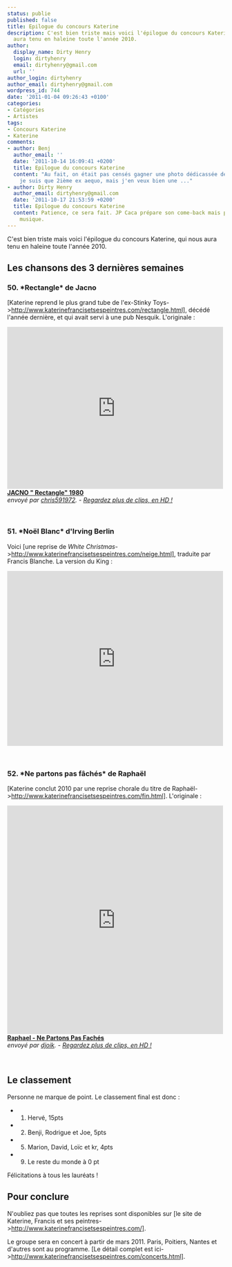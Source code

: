 ```yaml
---
status: publie
published: false
title: Epilogue du concours Katerine
description: C'est bien triste mais voici l'épilogue du concours Katerine, qui nous
  aura tenu en haleine toute l'année 2010.
author:
  display_name: Dirty Henry
  login: dirtyhenry
  email: dirtyhenry@gmail.com
  url: ''
author_login: dirtyhenry
author_email: dirtyhenry@gmail.com
wordpress_id: 744
date: '2011-01-04 09:26:43 +0100'
categories:
- Catégories
- Artistes
tags:
- Concours Katerine
- Katerine
comments:
- author: Benj
  author_email: ''
  date: '2011-10-14 16:09:41 +0200'
  title: Epilogue du concours Katerine
  content: "Au fait, on était pas censés gagner une photo dédicassée de JP Caca ?\r\nEnfin,
    je suis que 2ième ex aequo, mais j'en veux bien une ..."
- author: Dirty Henry
  author_email: dirtyhenry@gmail.com
  date: '2011-10-17 21:53:59 +0200'
  title: Epilogue du concours Katerine
  content: Patience, ce sera fait. JP Caca prépare son come-back mais pas dans la
    musique.
---
```

C'est bien triste mais voici l'épilogue du concours Katerine, qui nous aura tenu en haleine toute l'année 2010.

<h2>Les chansons des 3 dernières semaines</h2>

<h3>50. *Rectangle* de Jacno</h3>

[Katerine reprend le plus grand tube de l'ex-Stinky Toys->http://www.katerinefrancisetsespeintres.com/rectangle.html], décédé l'année dernière, et qui avait servi à une pub Nesquik. L'originale :

<iframe frameborder="0" width="500" height="375" src="http://www.dailymotion.com/embed/video/x33sv7?width=500&theme=default&foreground=%23F7FFFD&highlight=%23FFC300&background=%23171D1B&start=&animatedTitle=&iframe=1&additionalInfos=0&autoPlay=0&hideInfos=0"></iframe><br /><b><a href="http://www.dailymotion.com/video/x33sv7_jacno-rectangle-1980_music">JACNO &quot; Rectangle&quot; 1980</a></b><br /><i>envoy&eacute; par <a href="http://www.dailymotion.com/chris591972">chris591972</a>. - <a target="_self" href="http://www.dailymotion.com/fr/channel/music">Regardez plus de clips, en HD !</a></i>

&nbsp;

<h3>51. *Noël Blanc* d'Irving Berlin</h3>

Voici [une reprise de *White Christmas*->http://www.katerinefrancisetsespeintres.com/neige.html], traduite par Francis Blanche. La version du King : 

<iframe title="YouTube video player" class="youtube-player" type="text/html" width="500" height="405" src="http://www.youtube.com/embed/G0xUPa_XBDk?rel=0" frameborder="0"></iframe>

&nbsp;

<h3>52. *Ne partons pas fâchés* de Raphaël</h3>

[Katerine conclut 2010 par une reprise chorale du titre de Raphaël->http://www.katerinefrancisetsespeintres.com/fin.html]. L'originale :

<iframe frameborder="0" width="500" height="529" src="http://www.dailymotion.com/embed/video/x3rbw8?width=500&theme=default&foreground=%23F7FFFD&highlight=%23FFC300&background=%23171D1B&start=&animatedTitle=&iframe=1&additionalInfos=0&autoPlay=0&hideInfos=0"></iframe><br /><b><a href="http://www.dailymotion.com/video/x3rbw8_raphael-ne-partons-pas-faches_music">Raphael - Ne Partons Pas Fach&eacute;s</a></b><br /><i>envoy&eacute; par <a href="http://www.dailymotion.com/djoik">djoik</a>. - <a target="_self" href="http://www.dailymotion.com/fr/channel/music">Regardez plus de clips, en HD !</a></i>

&nbsp;

<h2>Le classement</h2>

Personne ne marque de point. Le classement final est donc :

- 1. Hervé, 15pts
- 2. Benji, Rodrigue et Joe, 5pts
- 5. Marion, David, Loïc et kr, 4pts
- 9. Le reste du monde à 0 pt

Félicitations à tous les lauréats !

<h2>Pour conclure</h2>

N'oubliez pas que toutes les reprises sont disponibles sur [le site de Katerine, Francis et ses peintres->http://www.katerinefrancisetsespeintres.com/].

Le groupe sera en concert à partir de mars 2011. Paris, Poitiers, Nantes et d'autres sont au programme. [Le détail complet est ici->http://www.katerinefrancisetsespeintres.com/concerts.html].
